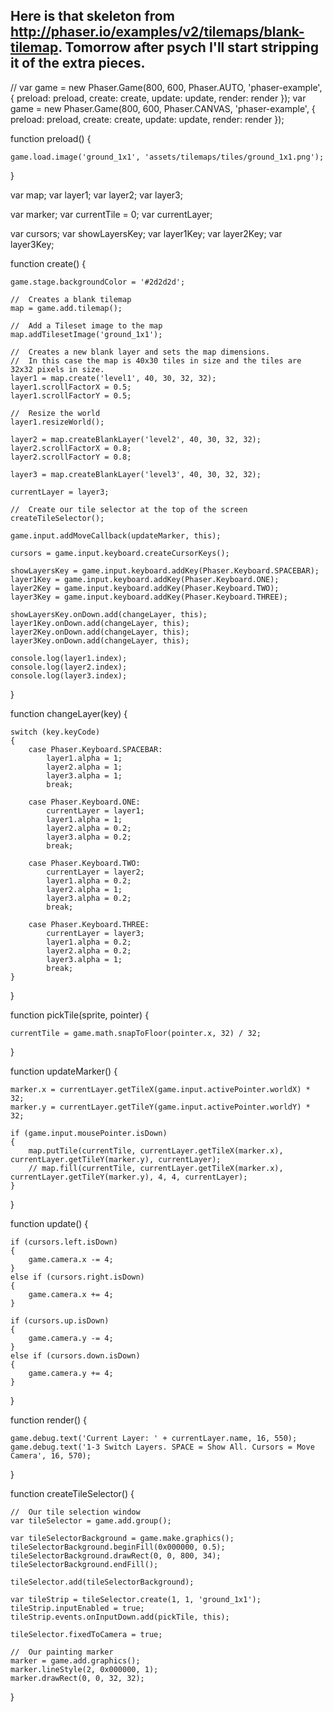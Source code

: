 ## Here is that skeleton from http://phaser.io/examples/v2/tilemaps/blank-tilemap. Tomorrow after psych I'll start stripping it of the extra pieces.

// var game = new Phaser.Game(800, 600, Phaser.AUTO, 'phaser-example', { preload: preload, create: create, update: update, render: render });
var game = new Phaser.Game(800, 600, Phaser.CANVAS, 'phaser-example', { preload: preload, create: create, update: update, render: render });

function preload() {

    game.load.image('ground_1x1', 'assets/tilemaps/tiles/ground_1x1.png');

}

var map;
var layer1;
var layer2;
var layer3;

var marker;
var currentTile = 0;
var currentLayer;

var cursors;
var showLayersKey;
var layer1Key;
var layer2Key;
var layer3Key;

function create() {

    game.stage.backgroundColor = '#2d2d2d';

    //  Creates a blank tilemap
    map = game.add.tilemap();

    //  Add a Tileset image to the map
    map.addTilesetImage('ground_1x1');

    //  Creates a new blank layer and sets the map dimensions.
    //  In this case the map is 40x30 tiles in size and the tiles are 32x32 pixels in size.
    layer1 = map.create('level1', 40, 30, 32, 32);
    layer1.scrollFactorX = 0.5;
    layer1.scrollFactorY = 0.5;

    //  Resize the world
    layer1.resizeWorld();

    layer2 = map.createBlankLayer('level2', 40, 30, 32, 32);
    layer2.scrollFactorX = 0.8;
    layer2.scrollFactorY = 0.8;

    layer3 = map.createBlankLayer('level3', 40, 30, 32, 32);

    currentLayer = layer3;

    //  Create our tile selector at the top of the screen
    createTileSelector();

    game.input.addMoveCallback(updateMarker, this);

    cursors = game.input.keyboard.createCursorKeys();

    showLayersKey = game.input.keyboard.addKey(Phaser.Keyboard.SPACEBAR);
    layer1Key = game.input.keyboard.addKey(Phaser.Keyboard.ONE);
    layer2Key = game.input.keyboard.addKey(Phaser.Keyboard.TWO);
    layer3Key = game.input.keyboard.addKey(Phaser.Keyboard.THREE);

    showLayersKey.onDown.add(changeLayer, this);
    layer1Key.onDown.add(changeLayer, this);
    layer2Key.onDown.add(changeLayer, this);
    layer3Key.onDown.add(changeLayer, this);

    console.log(layer1.index);
    console.log(layer2.index);
    console.log(layer3.index);

}

function changeLayer(key) {

    switch (key.keyCode)
    {
        case Phaser.Keyboard.SPACEBAR:
            layer1.alpha = 1;
            layer2.alpha = 1;
            layer3.alpha = 1;
            break;

        case Phaser.Keyboard.ONE:
            currentLayer = layer1;
            layer1.alpha = 1;
            layer2.alpha = 0.2;
            layer3.alpha = 0.2;
            break;

        case Phaser.Keyboard.TWO:
            currentLayer = layer2;
            layer1.alpha = 0.2;
            layer2.alpha = 1;
            layer3.alpha = 0.2;
            break;

        case Phaser.Keyboard.THREE:
            currentLayer = layer3;
            layer1.alpha = 0.2;
            layer2.alpha = 0.2;
            layer3.alpha = 1;
            break;
    }

}

function pickTile(sprite, pointer) {

    currentTile = game.math.snapToFloor(pointer.x, 32) / 32;

}

function updateMarker() {

    marker.x = currentLayer.getTileX(game.input.activePointer.worldX) * 32;
    marker.y = currentLayer.getTileY(game.input.activePointer.worldY) * 32;

    if (game.input.mousePointer.isDown)
    {
        map.putTile(currentTile, currentLayer.getTileX(marker.x), currentLayer.getTileY(marker.y), currentLayer);
        // map.fill(currentTile, currentLayer.getTileX(marker.x), currentLayer.getTileY(marker.y), 4, 4, currentLayer);
    }

}

function update() {

    if (cursors.left.isDown)
    {
        game.camera.x -= 4;
    }
    else if (cursors.right.isDown)
    {
        game.camera.x += 4;
    }

    if (cursors.up.isDown)
    {
        game.camera.y -= 4;
    }
    else if (cursors.down.isDown)
    {
        game.camera.y += 4;
    }

}

function render() {

    game.debug.text('Current Layer: ' + currentLayer.name, 16, 550);
    game.debug.text('1-3 Switch Layers. SPACE = Show All. Cursors = Move Camera', 16, 570);

}

function createTileSelector() {

    //  Our tile selection window
    var tileSelector = game.add.group();

    var tileSelectorBackground = game.make.graphics();
    tileSelectorBackground.beginFill(0x000000, 0.5);
    tileSelectorBackground.drawRect(0, 0, 800, 34);
    tileSelectorBackground.endFill();

    tileSelector.add(tileSelectorBackground);

    var tileStrip = tileSelector.create(1, 1, 'ground_1x1');
    tileStrip.inputEnabled = true;
    tileStrip.events.onInputDown.add(pickTile, this);

    tileSelector.fixedToCamera = true;

    //  Our painting marker
    marker = game.add.graphics();
    marker.lineStyle(2, 0x000000, 1);
    marker.drawRect(0, 0, 32, 32);

}

